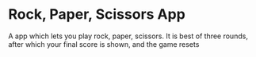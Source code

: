 # Rock, Paper, Scissors App

A app which lets you play rock, paper, scissors. It is best of three rounds, after which your final score is shown, and the game resets
